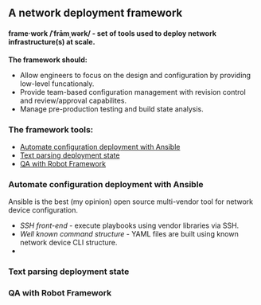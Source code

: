 ## A network deployment framework
#### frame·work /ˈfrāmˌwərk/ - set of tools used to deploy network infrastructure(s) at scale.  
**The framework should:**   
* Allow engineers to focus on the design and configuration by providing low-level funcationaly.  
* Provide team-based configuration management with revision control and review/approval capabilites.  
* Manage pre-production testing and build state analysis.

### The framework tools:  
* [Automate configuration deployment with Ansible](#Automate-configuration-deployment-with-ansible)
* [Text parsing deployment state](#text-parsing-deployment-state)
* [QA with Robot Framework](#qa-with-robot-framework)


### Automate configuration deployment with Ansible
Ansible is the best (my opinion) open source multi-vendor tool for network device configuration.
* _SSH front-end_ - execute playbooks using vendor libraries via SSH.
* _Well known command structure_ - YAML files are built using known network device CLI structure.
* 



### Text parsing deployment state


### QA with Robot Framework





